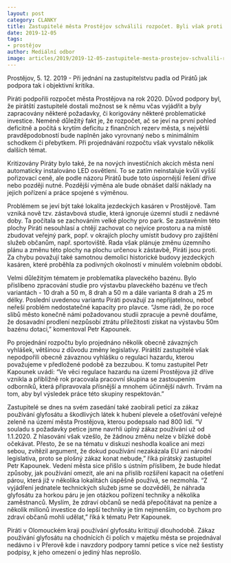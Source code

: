 ```yaml
---
layout: post
category: CLANKY
title: Zastupitelé města Prostějov schválili rozpočet. Byli však proti zákazu glyfosátu.
date: 2019-12-05
tags: 
- prostějov
author: Mediální odbor
image: articles/2019/2019-12-05-zastupitele-mesta-prostejov-schvalili-rozpocet-byli-vsak-proti-zakazu-glyfosatu.jpg  #751x422 pixelu
---
```

Prostějov, 5. 12. 2019 - Při jednání na zastupitelstvu padla od Pirátů jak podpora tak i objektivní kritika.

Piráti podpořili rozpočet města Prostějova na rok 2020. Důvod podpory byl, že pirátští zastupitelé dostali možnost se k němu včas vyjádřit a byly zapracovány některé požadavky, či korigovány některé problematické investice. Neméně důležitý fakt je, že rozpočet, ač se jeví na první pohled deficitně a počítá s krytím deficitu z finančních rezerv města, s největší pravděpodobností bude naplněn jako vyrovnaný nebo s minimálním schodkem či přebytkem. Při projednávání rozpočtu však vyvstalo několik dalších témat.

Kritizovány Piráty bylo také, že na nových investičních akcích města není automaticky instalováno LED osvětlení. To se zatím neinstaluje kvůli vyšší pořizovací ceně, ale podle názoru Pirátů bude toto úspornější řešení dříve nebo později nutné. Pozdější výměna ale bude obnášet další náklady na jejich pořízení a práce spojené s výměnou.

Problémem se jeví být také lokalita jezdeckých kasáren v Prostějově. Tam vzniká nově tzv. zástavbová studie, která ignoruje územní studii z nedávné doby. Ta počítala se zachováním velké plochy pro park. Se zastavěním této plochy Piráti nesouhlasí a chtějí zachovat co nejvíce prostoru a na místě zbudovat veřejný park, popř. v okrajích plochy umístit budovy pro zajištění služeb občanům, např. sportoviště. Rada však plánuje změnu územního plánu a změnu této plochy na plochu určenou k zástavbě, Piráti jsou proti. Za chybu považují také samotnou demolici historické budovy jezdeckých kasáren, které proběhla za podivných okolností v minulém volebním období.

Velmi důležitým tématem je problematika plaveckého bazénu. Bylo přislíbeno zpracování studie pro výstavbu plaveckého bazénu ve třech variantách - 10 drah a 50 m, 8 drah a 50 m a dále varianta 8 drah a 25 m délky. Poslední uvedenou variantu Piráti považují za nepřijatelnou, neboť neřeší problém nedostatečné kapacity pro plavce. “Jsme rádi, že po roce slibů město konečně námi požadovanou studii zpracuje a pevně doufáme, že dosavadní prodlení nezpůsobí ztrátu příležitosti získat na výstavbu 50m bazénu dotaci,” komentoval Petr Kapounek.

Po projednání rozpočtu bylo projednáno několik obecně závazných vyhlášek, většinou z důvodu změny legislativy. Pirátští zastupitelé však nepodpořili obecně závaznou vyhlášku o regulaci hazardu, kterou považujeme v předložené podobě za bezzubou. K tomu zastupitel Petr Kapounek uvádí: “Ve věci regulace hazardu na území Prostějova již dříve vznikla a přibližně rok pracovala pracovní skupina se zastoupením odborníků, která připravovala přísnější a mnohem účinnější návrh. Trvám na tom, aby byl výsledek práce této skupiny respektován.”

Zastupitelé se dnes na svém zasedání také zaobírali peticí za zákaz používání glyfosátu a škodlivých látek k hubení plevele a ošetřování veřejné zeleně na území města Prostějova, kterou podepsalo nad 800 lidí. “V souladu s požadavky petice jsme navrhli úplný zákaz používání už od 1.1.2020. Z hlasování však vzešlo, že žádnou změnu nelze v blízké době očekávat. Přesto, že se na tématu v diskuzi neshodla koalice ani mezi sebou, zvítězil argument, že dokud používání nezakázala EU ani národní legislativa, proto se plošný zákaz konat nebude,” říká pirátský zastupitel Petr Kapounek. Vedení města sice přišlo s ústním příslibem, že bude hledat způsoby, jak používání omezit, ale ani na příslib rozšíření kapacit na ošetření párou, která již v několika lokalitách úspěšně používá, se nezmohla. “Z vyjádření jednatele technických služeb jsme se dozvěděli, že náhrada glyfosátu za horkou páru je jen otázkou pořízení techniky a několika zaměstnanců. Myslím, že zdraví občanů se nedá přepočítávat na peníze a několik milionů investice do lepší techniky je tím nejmenším, co bychom pro zdraví občanů mohli udělat,” říká k tématu Petr Kapounek.

Piráti v Olomouckém kraji používání glyfosátu kritizují dlouhodobě. Zákaz používání glyfosátu na chodnících či polích v majetku města se projednával nedávno i v Přerově kde i navzdory podpory tamní petice s více než šestisty podpisy, k jeho omezení o jediný hlas neprošlo.